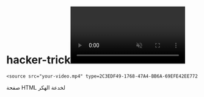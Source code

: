 # hacker-trick<video autoplay loop muted controls>
    <source src="your-video.mp4" type=2C3EDF49-1768-47A4-BB6A-69EFE42EE772
</video>

صفحة HTML لخدعة الهكر
